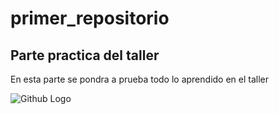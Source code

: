 # primer_repositorio

## Parte practica del taller

En esta parte se pondra a prueba todo lo aprendido en el taller

![Github Logo](https://ih1.redbubble.net/image.695642493.3992/st,small,507x507-pad,600x600,f8f8f8.u8.jpg)
